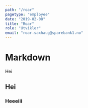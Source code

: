 ```yaml
---
path: "/roar"
pagetype: "employee"
date: "2019-02-08"
title: "Roar"
role: "Utvikler"
email: "roar.saxhaug@sparebank1.no"
---
```


# Markdown

Hei

## Hei

### Heeeiii